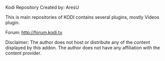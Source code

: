 Kodi Repository
Created by: AresU

This is main repositories of KODI contains several plugins, mostly Videos plugin.

Forum: http://forum.kodi.tv

Disclaimer:
The author does not host or distribute any of the content displayed by this addon. The author does not have any affiliation with the content provider.
